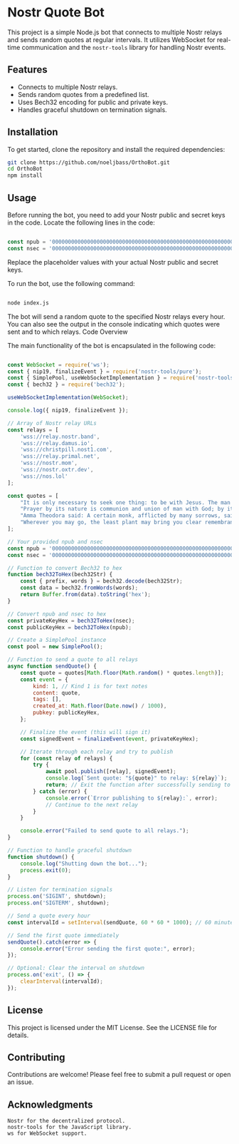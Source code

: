 # Nostr Quote Bot

This project is a simple Node.js bot that connects to multiple Nostr relays and sends random quotes at regular intervals. It utilizes WebSocket for real-time communication and the `nostr-tools` library for handling Nostr events.

## Features

- Connects to multiple Nostr relays.
- Sends random quotes from a predefined list.
- Uses Bech32 encoding for public and private keys.
- Handles graceful shutdown on termination signals.

## Installation

To get started, clone the repository and install the required dependencies:

```bash
git clone https://github.com/noeljbass/OrthoBot.git
cd OrthoBot
npm install 
```

## Usage

Before running the bot, you need to add your Nostr public and secret keys in the code. Locate the following lines in the code:

```javascript

const npub = '000000000000000000000000000000000000000000000000000000000000000'; // Add your bot npub here
const nsec = '000000000000000000000000000000000000000000000000000000000000000'; // Add your bot nsec here
```

Replace the placeholder values with your actual Nostr public and secret keys.

To run the bot, use the following command:

```bash

node index.js
```

The bot will send a random quote to the specified Nostr relays every hour. You can also see the output in the console indicating which quotes were sent and to which relays.
Code Overview

The main functionality of the bot is encapsulated in the following code:

```javascript

const WebSocket = require('ws');
const { nip19, finalizeEvent } = require('nostr-tools/pure');
const { SimplePool, useWebSocketImplementation } = require('nostr-tools/pool');
const { bech32 } = require('bech32');

useWebSocketImplementation(WebSocket);

console.log({ nip19, finalizeEvent });

// Array of Nostr relay URLs
const relays = [
    'wss://relay.nostr.band',
    'wss://relay.damus.io',
    'wss://christpill.nost1.com',
    'wss://relay.primal.net',
    'wss://nostr.mom',
    'wss://nostr.oxtr.dev',
    'wss://nos.lol'
];

const quotes = [
    "It is only necessary to seek one thing: to be with Jesus. The man who remains with Jesus is rich, even if he is poor with regard to material things. Who ever desires the earthly more than the heavenly loses both the earthly and the heavenly. But whoever seeks the heavenly is Lord of the whole world. - Ignatius Bryanchaninov #biblestr #orthodoxy #ChristIsKing #christianity #orthobot",
    "Prayer by its nature is communion and union of man with God; by its action it is the reconciliation of man with God, the mother and daughter of tears, a bridge for crossing temptations, a wall of protection from afflictions, a crushing of conflicts, boundless activity, the spring of virtues, the source of spiritual gifts, invisible progress, food of the soul, the enlightening of the mind, an axe for despair, a demonstration of hope, release from sorrow, the wealth of monks. - Ignatius Bryanchaninov #biblestr #orthodoxy #ChristIsKing #christianity #orthobot",
    "Amma Theodora said: A certain monk, afflicted by many sorrows, said to himself, 'Leave this place.' With these words he began to put his sandals on his feet, and suddenly he saw the devil in the form of a man sitting in the corner of his cell. The devil was also putting on his sandals. He said to the monk, 'Are you leaving here because of me? Well then, wherever you go, I will be there before you.' - Ignatius Bryanchaninov #biblestr #orthodoxy #ChristIsKing #christianity #orthobot",
    "Wherever you may go, the least plant may bring you clear remembrance of the Creator. - Saint Basil #biblestr #orthodoxy #ChristIsKing #christianity #orthobot"
];

// Your provided npub and nsec
const npub = '000000000000000000000000000000000000000000000000000000000000000'; // Add your bot npub here
const nsec = '000000000000000000000000000000000000000000000000000000000000000'; // Add your bot nsec here

// Function to convert Bech32 to hex
function bech32ToHex(bech32Str) {
    const { prefix, words } = bech32.decode(bech32Str);
    const data = bech32.fromWords(words);
    return Buffer.from(data).toString('hex');
}

// Convert npub and nsec to hex
const privateKeyHex = bech32ToHex(nsec);
const publicKeyHex = bech32ToHex(npub);

// Create a SimplePool instance
const pool = new SimplePool();

// Function to send a quote to all relays
async function sendQuote() {
    const quote = quotes[Math.floor(Math.random() * quotes.length)];
    const event = {
        kind: 1, // Kind 1 is for text notes
        content: quote,
        tags: [],
        created_at: Math.floor(Date.now() / 1000),
        pubkey: publicKeyHex,
    };

    // Finalize the event (this will sign it)
    const signedEvent = finalizeEvent(event, privateKeyHex);

    // Iterate through each relay and try to publish
    for (const relay of relays) {
        try {
            await pool.publish([relay], signedEvent);
            console.log(`Sent quote: "${quote}" to relay: ${relay}`);
            return; // Exit the function after successfully sending to one relay
        } catch (error) {
            console.error(`Error publishing to ${relay}:`, error);
            // Continue to the next relay
        }
    }

    console.error("Failed to send quote to all relays.");
}

// Function to handle graceful shutdown
function shutdown() {
    console.log("Shutting down the bot...");
    process.exit(0);
}

// Listen for termination signals
process.on('SIGINT', shutdown);
process.on('SIGTERM', shutdown);

// Send a quote every hour
const intervalId = setInterval(sendQuote, 60 * 60 * 1000); // 60 minutes * 60 seconds * 1000 milliseconds

// Send the first quote immediately
sendQuote().catch(error => {
    console.error("Error sending the first quote:", error);
});

// Optional: Clear the interval on shutdown
process.on('exit', () => {
    clearInterval(intervalId);
});
```
## License

This project is licensed under the MIT License. See the LICENSE file for details.

## Contributing

Contributions are welcome! Please feel free to submit a pull request or open an issue.

## Acknowledgments

    Nostr for the decentralized protocol.
    nostr-tools for the JavaScript library.
    ws for WebSocket support.
